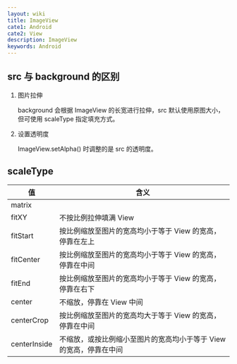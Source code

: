```yaml
---
layout: wiki
title: ImageView
cate1: Android
cate2: View
description: ImageView
keywords: Android
---
```


## src 与 background 的区别

1. 图片拉伸

    background 会根据 ImageView 的长宽进行拉伸，src 默认使用原图大小，但可使用 scaleType 指定填充方式。

2. 设置透明度

    ImageView.setAlpha() 时调整的是 src 的透明度。

## scaleType

| 值           | 含义                                                               |
|--------------|--------------------------------------------------------------------|
| matrix       |                                                                    |
| fitXY        | 不按比例拉伸填满 View                                              |
| fitStart     | 按比例缩放至图片的宽高均小于等于 View 的宽高，停靠在左上           |
| fitCenter    | 按比例缩放至图片的宽高均小于等于 View 的宽高，停靠在中间           |
| fitEnd       | 按比例缩放至图片的宽高均小于等于 View 的宽高，停靠在右下           |
| center       | 不缩放，停靠在 View 中间                                           |
| centerCrop   | 按比例缩放至图片的宽高均大于等于 View 的宽高，停靠在中间           |
| centerInside | 不缩放，或按比例缩小至图片的宽高均小于等于 View 的宽高，停靠在中间 |
